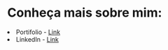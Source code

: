 <h1>Conheça mais sobre mim:</h1>
<li> <span> Portifolio - </span><a href="https://cleitonsousaa.github.io/Portifolio/">Link</a></li>
<li> <span> LinkedIn - </span><a href="https://www.linkedin.com/in/cleiton-sousaa/">Link</a></li>
